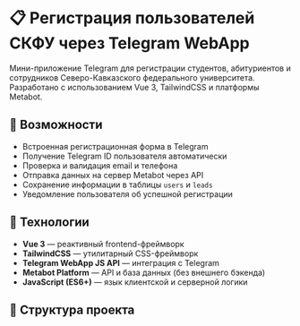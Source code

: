 # 📋 Регистрация пользователей СКФУ через Telegram WebApp

Мини-приложение Telegram для регистрации студентов, абитуриентов и сотрудников Северо-Кавказского федерального университета. Разработано с использованием Vue 3, TailwindCSS и платформы Metabot.

## 🚀 Возможности

- Встроенная регистрационная форма в Telegram
- Получение Telegram ID пользователя автоматически
- Проверка и валидация email и телефона
- Отправка данных на сервер Metabot через API
- Сохранение информации в таблицы `users` и `leads`
- Уведомление пользователя об успешной регистрации

## 🧩 Технологии

- **Vue 3** — реактивный frontend-фреймворк
- **TailwindCSS** — утилитарный CSS-фреймворк
- **Telegram WebApp JS API** — интеграция с Telegram
- **Metabot Platform** — API и база данных (без внешнего бэкенда)
- **JavaScript (ES6+)** — язык клиентской и серверной логики

## 📁 Структура проекта

